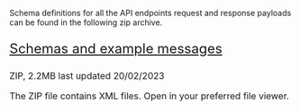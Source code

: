 Schema definitions for all the API endpoints request and response payloads can be found in the following zip archive.

<p class="govuk-body-l" style="font-size: 24px;">
  <a href="/api-documentation/docs/api/download/customs-inventory-linking-exports/2.0/inventory-linking-exports-schemas.zip" class="govuk-link">Schemas and example messages</a>
</p>

<p class="govuk-body-s" style="font-size: 16px;margin-bottom: 15px;">ZIP, 2.2MB last updated 20/02/2023</p>

<p class="govuk-body-s" style="font-size: 16px;margin-bottom: 15px;">The ZIP file contains XML files. Open in your preferred file viewer.</p>
